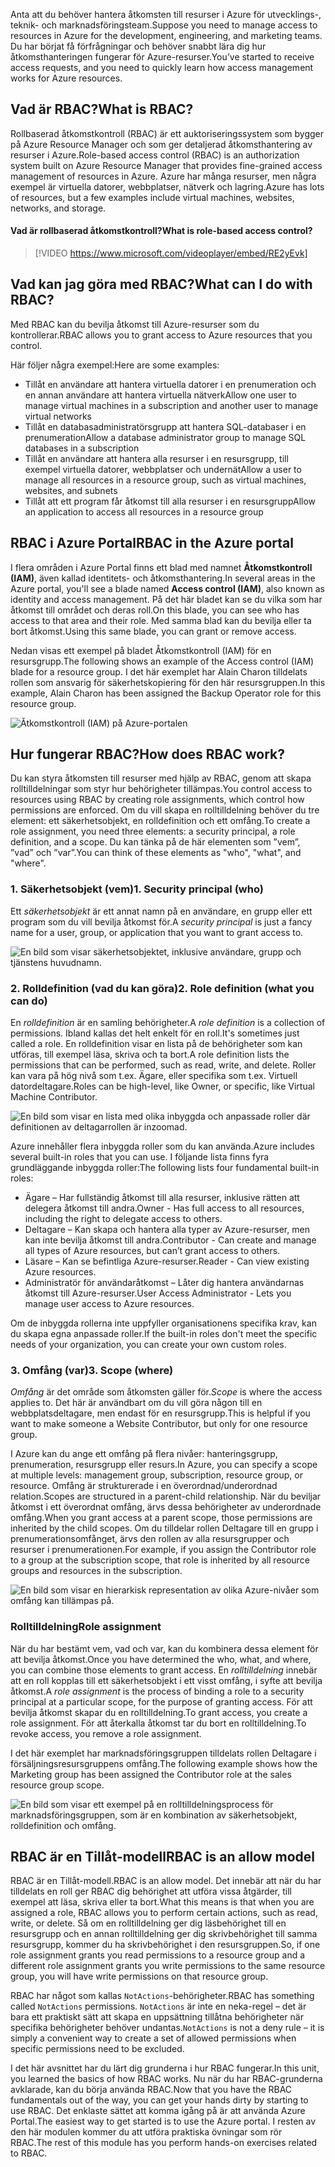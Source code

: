 <span data-ttu-id="7c24d-101">Anta att du behöver hantera åtkomsten till resurser i Azure för utvecklings-, teknik- och marknadsföringsteam.</span><span class="sxs-lookup"><span data-stu-id="7c24d-101">Suppose you need to manage access to resources in Azure for the development, engineering, and marketing teams.</span></span> <span data-ttu-id="7c24d-102">Du har börjat få förfrågningar och behöver snabbt lära dig hur åtkomsthanteringen fungerar för Azure-resurser.</span><span class="sxs-lookup"><span data-stu-id="7c24d-102">You’ve started to receive access requests, and you need to quickly learn how access management works for Azure resources.</span></span>

## <a name="what-is-rbac"></a><span data-ttu-id="7c24d-103">Vad är RBAC?</span><span class="sxs-lookup"><span data-stu-id="7c24d-103">What is RBAC?</span></span>

<span data-ttu-id="7c24d-104">Rollbaserad åtkomstkontroll (RBAC) är ett auktoriseringssystem som bygger på Azure Resource Manager och som ger detaljerad åtkomsthantering av resurser i Azure.</span><span class="sxs-lookup"><span data-stu-id="7c24d-104">Role-based access control (RBAC) is an authorization system built on Azure Resource Manager that provides fine-grained access management of resources in Azure.</span></span> <span data-ttu-id="7c24d-105">Azure har många resurser, men några exempel är virtuella datorer, webbplatser, nätverk och lagring.</span><span class="sxs-lookup"><span data-stu-id="7c24d-105">Azure has lots of resources, but a few examples include virtual machines, websites, networks, and storage.</span></span>

#### <a name="what-is-role-based-access-control"></a><span data-ttu-id="7c24d-106">Vad är rollbaserad åtkomstkontroll?</span><span class="sxs-lookup"><span data-stu-id="7c24d-106">What is role-based access control?</span></span>

> [!VIDEO https://www.microsoft.com/videoplayer/embed/RE2yEvk]

## <a name="what-can-i-do-with-rbac"></a><span data-ttu-id="7c24d-107">Vad kan jag göra med RBAC?</span><span class="sxs-lookup"><span data-stu-id="7c24d-107">What can I do with RBAC?</span></span>

<span data-ttu-id="7c24d-108">Med RBAC kan du bevilja åtkomst till Azure-resurser som du kontrollerar.</span><span class="sxs-lookup"><span data-stu-id="7c24d-108">RBAC allows you to grant access to Azure resources that you control.</span></span>

<span data-ttu-id="7c24d-109">Här följer några exempel:</span><span class="sxs-lookup"><span data-stu-id="7c24d-109">Here are some examples:</span></span>

- <span data-ttu-id="7c24d-110">Tillåt en användare att hantera virtuella datorer i en prenumeration och en annan användare att hantera virtuella nätverk</span><span class="sxs-lookup"><span data-stu-id="7c24d-110">Allow one user to manage virtual machines in a subscription and another user to manage virtual networks</span></span>
- <span data-ttu-id="7c24d-111">Tillåt en databasadministratörsgrupp att hantera SQL-databaser i en prenumeration</span><span class="sxs-lookup"><span data-stu-id="7c24d-111">Allow a database administrator group to manage SQL databases in a subscription</span></span>
- <span data-ttu-id="7c24d-112">Tillåt en användare att hantera alla resurser i en resursgrupp, till exempel virtuella datorer, webbplatser och undernät</span><span class="sxs-lookup"><span data-stu-id="7c24d-112">Allow a user to manage all resources in a resource group, such as virtual machines, websites, and subnets</span></span>
- <span data-ttu-id="7c24d-113">Tillåt att ett program får åtkomst till alla resurser i en resursgrupp</span><span class="sxs-lookup"><span data-stu-id="7c24d-113">Allow an application to access all resources in a resource group</span></span>

## <a name="rbac-in-the-azure-portal"></a><span data-ttu-id="7c24d-114">RBAC i Azure Portal</span><span class="sxs-lookup"><span data-stu-id="7c24d-114">RBAC in the Azure portal</span></span>

<span data-ttu-id="7c24d-115">I flera områden i Azure Portal finns ett blad med namnet **Åtkomstkontroll (IAM)**, även kallad identitets- och åtkomsthantering.</span><span class="sxs-lookup"><span data-stu-id="7c24d-115">In several areas in the Azure portal, you'll see a blade named **Access control (IAM)**, also known as identity and access management.</span></span> <span data-ttu-id="7c24d-116">På det här bladet kan se du vilka som har åtkomst till området och deras roll.</span><span class="sxs-lookup"><span data-stu-id="7c24d-116">On this blade, you can see who has access to that area and their role.</span></span> <span data-ttu-id="7c24d-117">Med samma blad kan du bevilja eller ta bort åtkomst.</span><span class="sxs-lookup"><span data-stu-id="7c24d-117">Using this same blade, you can grant or remove access.</span></span>

<span data-ttu-id="7c24d-118">Nedan visas ett exempel på bladet Åtkomstkontroll (IAM) för en resursgrupp.</span><span class="sxs-lookup"><span data-stu-id="7c24d-118">The following shows an example of the Access control (IAM) blade for a resource group.</span></span> <span data-ttu-id="7c24d-119">I det här exemplet har Alain Charon tilldelats rollen som ansvarig för säkerhetskopiering för den här resursgruppen.</span><span class="sxs-lookup"><span data-stu-id="7c24d-119">In this example, Alain Charon has been assigned the Backup Operator role for this resource group.</span></span>

![Åtkomstkontroll (IAM) på Azure-portalen](../media/2-resource-group-access-control.png)

## <a name="how-does-rbac-work"></a><span data-ttu-id="7c24d-121">Hur fungerar RBAC?</span><span class="sxs-lookup"><span data-stu-id="7c24d-121">How does RBAC work?</span></span>

<span data-ttu-id="7c24d-122">Du kan styra åtkomsten till resurser med hjälp av RBAC, genom att skapa rolltilldelningar som styr hur behörigheter tillämpas.</span><span class="sxs-lookup"><span data-stu-id="7c24d-122">You control access to resources using RBAC by creating role assignments, which control how permissions are enforced.</span></span> <span data-ttu-id="7c24d-123">Om du vill skapa en rolltilldelning behöver du tre element: ett säkerhetsobjekt, en rolldefinition och ett omfång.</span><span class="sxs-lookup"><span data-stu-id="7c24d-123">To create a role assignment, you need three elements: a security principal, a role definition, and a scope.</span></span> <span data-ttu-id="7c24d-124">Du kan tänka på de här elementen som ”vem”, ”vad” och ”var”.</span><span class="sxs-lookup"><span data-stu-id="7c24d-124">You can think of these elements as "who", "what", and "where".</span></span>

### <a name="1-security-principal-who"></a><span data-ttu-id="7c24d-125">1. Säkerhetsobjekt (vem)</span><span class="sxs-lookup"><span data-stu-id="7c24d-125">1. Security principal (who)</span></span>

<span data-ttu-id="7c24d-126">Ett *säkerhetsobjekt* är ett annat namn på en användare, en grupp eller ett program som du vill bevilja åtkomst för.</span><span class="sxs-lookup"><span data-stu-id="7c24d-126">A *security principal* is just a fancy name for a user, group, or application that you want to grant access to.</span></span>

![En bild som visar säkerhetsobjektet, inklusive användare, grupp och tjänstens huvudnamn.](../media/2-rbac-security-principal.png)

### <a name="2-role-definition-what-you-can-do"></a><span data-ttu-id="7c24d-128">2. Rolldefinition (vad du kan göra)</span><span class="sxs-lookup"><span data-stu-id="7c24d-128">2. Role definition (what you can do)</span></span>

<span data-ttu-id="7c24d-129">En *rolldefinition* är en samling behörigheter.</span><span class="sxs-lookup"><span data-stu-id="7c24d-129">A *role definition* is a collection of permissions.</span></span> <span data-ttu-id="7c24d-130">Ibland kallas det helt enkelt för en roll.</span><span class="sxs-lookup"><span data-stu-id="7c24d-130">It's sometimes just called a role.</span></span> <span data-ttu-id="7c24d-131">En rolldefinition visar en lista på de behörigheter som kan utföras, till exempel läsa, skriva och ta bort.</span><span class="sxs-lookup"><span data-stu-id="7c24d-131">A role definition lists the permissions that can be performed, such as read, write, and delete.</span></span> <span data-ttu-id="7c24d-132">Roller kan vara på hög nivå som t.ex. Ägare, eller specifika som t.ex. Virtuell datordeltagare.</span><span class="sxs-lookup"><span data-stu-id="7c24d-132">Roles can be high-level, like Owner, or specific, like Virtual Machine Contributor.</span></span>

![En bild som visar en lista med olika inbyggda och anpassade roller där definitionen av deltagarrollen är inzoomad.](../media/2-rbac-role-definition.png)

<span data-ttu-id="7c24d-134">Azure innehåller flera inbyggda roller som du kan använda.</span><span class="sxs-lookup"><span data-stu-id="7c24d-134">Azure includes several built-in roles that you can use.</span></span> <span data-ttu-id="7c24d-135">I följande lista finns fyra grundläggande inbyggda roller:</span><span class="sxs-lookup"><span data-stu-id="7c24d-135">The following lists four fundamental built-in roles:</span></span>

- <span data-ttu-id="7c24d-136">Ägare – Har fullständig åtkomst till alla resurser, inklusive rätten att delegera åtkomst till andra.</span><span class="sxs-lookup"><span data-stu-id="7c24d-136">Owner - Has full access to all resources, including the right to delegate access to others.</span></span>
- <span data-ttu-id="7c24d-137">Deltagare – Kan skapa och hantera alla typer av Azure-resurser, men kan inte bevilja åtkomst till andra.</span><span class="sxs-lookup"><span data-stu-id="7c24d-137">Contributor - Can create and manage all types of Azure resources, but can’t grant access to others.</span></span>
- <span data-ttu-id="7c24d-138">Läsare – Kan se befintliga Azure-resurser.</span><span class="sxs-lookup"><span data-stu-id="7c24d-138">Reader - Can view existing Azure resources.</span></span>
- <span data-ttu-id="7c24d-139">Administratör för användaråtkomst – Låter dig hantera användarnas åtkomst till Azure-resurser.</span><span class="sxs-lookup"><span data-stu-id="7c24d-139">User Access Administrator - Lets you manage user access to Azure resources.</span></span>

<span data-ttu-id="7c24d-140">Om de inbyggda rollerna inte uppfyller organisationens specifika krav, kan du skapa egna anpassade roller.</span><span class="sxs-lookup"><span data-stu-id="7c24d-140">If the built-in roles don't meet the specific needs of your organization, you can create your own custom roles.</span></span>

### <a name="3-scope-where"></a><span data-ttu-id="7c24d-141">3. Omfång (var)</span><span class="sxs-lookup"><span data-stu-id="7c24d-141">3. Scope (where)</span></span>

<span data-ttu-id="7c24d-142">*Omfång* är det område som åtkomsten gäller för.</span><span class="sxs-lookup"><span data-stu-id="7c24d-142">*Scope* is where the access applies to.</span></span> <span data-ttu-id="7c24d-143">Det här är användbart om du vill göra någon till en webbplatsdeltagare, men endast för en resursgrupp.</span><span class="sxs-lookup"><span data-stu-id="7c24d-143">This is helpful if you want to make someone a Website Contributor, but only for one resource group.</span></span>

<span data-ttu-id="7c24d-144">I Azure kan du ange ett omfång på flera nivåer: hanteringsgrupp, prenumeration, resursgrupp eller resurs.</span><span class="sxs-lookup"><span data-stu-id="7c24d-144">In Azure, you can specify a scope at multiple levels: management group, subscription, resource group, or resource.</span></span> <span data-ttu-id="7c24d-145">Omfång är strukturerade i en överordnad/underordnad relation.</span><span class="sxs-lookup"><span data-stu-id="7c24d-145">Scopes are structured in a parent-child relationship.</span></span> <span data-ttu-id="7c24d-146">När du beviljar åtkomst i ett överordnat omfång, ärvs dessa behörigheter av underordnade omfång.</span><span class="sxs-lookup"><span data-stu-id="7c24d-146">When you grant access at a parent scope, those permissions are inherited by the child scopes.</span></span> <span data-ttu-id="7c24d-147">Om du tilldelar rollen Deltagare till en grupp i prenumerationsomfånget, ärvs den rollen av alla resursgrupper och resurser i prenumerationen.</span><span class="sxs-lookup"><span data-stu-id="7c24d-147">For example, if you assign the Contributor role to a group at the subscription scope, that role is inherited by all resource groups and resources in the subscription.</span></span>

![En bild som visar en hierarkisk representation av olika Azure-nivåer som omfång kan tillämpas på.](../media/2-rbac-scope.png)

### <a name="role-assignment"></a><span data-ttu-id="7c24d-150">Rolltilldelning</span><span class="sxs-lookup"><span data-stu-id="7c24d-150">Role assignment</span></span>

<span data-ttu-id="7c24d-151">När du har bestämt vem, vad och var, kan du kombinera dessa element för att bevilja åtkomst.</span><span class="sxs-lookup"><span data-stu-id="7c24d-151">Once you have determined the who, what, and where, you can combine those elements to grant access.</span></span> <span data-ttu-id="7c24d-152">En *rolltilldelning* innebär att en roll kopplas till ett säkerhetsobjekt i ett visst omfång, i syfte att bevilja åtkomst.</span><span class="sxs-lookup"><span data-stu-id="7c24d-152">A *role assignment* is the process of binding a role to a security principal at a particular scope, for the purpose of granting access.</span></span> <span data-ttu-id="7c24d-153">För att bevilja åtkomst skapar du en rolltilldelning.</span><span class="sxs-lookup"><span data-stu-id="7c24d-153">To grant access, you create a role assignment.</span></span> <span data-ttu-id="7c24d-154">För att återkalla åtkomst tar du bort en rolltilldelning.</span><span class="sxs-lookup"><span data-stu-id="7c24d-154">To revoke access, you remove a role assignment.</span></span>

<span data-ttu-id="7c24d-155">I det här exemplet har marknadsföringsgruppen tilldelats rollen Deltagare i försäljningsresursgruppens omfång.</span><span class="sxs-lookup"><span data-stu-id="7c24d-155">The following example shows how the Marketing group has been assigned the Contributor role at the sales resource group scope.</span></span>

![En bild som visar ett exempel på en rolltilldelningsprocess för marknadsföringsgruppen, som är en kombination av säkerhetsobjekt, rolldefinition och omfång.](../media/2-rbac-overview.png)

## <a name="rbac-is-an-allow-model"></a><span data-ttu-id="7c24d-158">RBAC är en Tillåt-modell</span><span class="sxs-lookup"><span data-stu-id="7c24d-158">RBAC is an allow model</span></span>

<span data-ttu-id="7c24d-159">RBAC är en Tillåt-modell.</span><span class="sxs-lookup"><span data-stu-id="7c24d-159">RBAC is an allow model.</span></span> <span data-ttu-id="7c24d-160">Det innebär att när du har tilldelats en roll ger RBAC dig behörighet att utföra vissa åtgärder, till exempel att läsa, skriva eller ta bort.</span><span class="sxs-lookup"><span data-stu-id="7c24d-160">What this means is that when you are assigned a role, RBAC allows you to perform certain actions, such as read, write, or delete.</span></span> <span data-ttu-id="7c24d-161">Så om en rolltilldelning ger dig läsbehörighet till en resursgrupp och en annan rolltilldelning ger dig skrivbehörighet till samma resursgrupp, kommer du ha skrivbehörighet i den resursgruppen.</span><span class="sxs-lookup"><span data-stu-id="7c24d-161">So, if one role assignment grants you read permissions to a resource group and a different role assignment grants you write permissions to the same resource group, you will have write permissions on that resource group.</span></span>

<span data-ttu-id="7c24d-162">RBAC har något som kallas `NotActions`-behörigheter.</span><span class="sxs-lookup"><span data-stu-id="7c24d-162">RBAC has something called `NotActions` permissions.</span></span> <span data-ttu-id="7c24d-163">`NotActions` är inte en neka-regel – det är bara ett praktiskt sätt att skapa en uppsättning tillåtna behörigheter när specifika behörigheter behöver undantas.</span><span class="sxs-lookup"><span data-stu-id="7c24d-163">`NotActions` is not a deny rule – it is simply a convenient way to create a set of allowed permissions when specific permissions need to be excluded.</span></span>

<span data-ttu-id="7c24d-164">I det här avsnittet har du lärt dig grunderna i hur RBAC fungerar.</span><span class="sxs-lookup"><span data-stu-id="7c24d-164">In this unit, you learned the basics of how RBAC works.</span></span> <span data-ttu-id="7c24d-165">Nu när du har RBAC-grunderna avklarade, kan du börja använda RBAC.</span><span class="sxs-lookup"><span data-stu-id="7c24d-165">Now that you have the RBAC fundamentals out of the way, you can get your hands dirty by starting to use RBAC.</span></span> <span data-ttu-id="7c24d-166">Det enklaste sättet att komma igång på är att använda Azure Portal.</span><span class="sxs-lookup"><span data-stu-id="7c24d-166">The easiest way to get started is to use the Azure portal.</span></span> <span data-ttu-id="7c24d-167">I resten av den här modulen kommer du att utföra praktiska övningar som rör RBAC.</span><span class="sxs-lookup"><span data-stu-id="7c24d-167">The rest of this module has you perform hands-on exercises related to RBAC.</span></span>